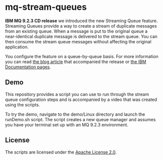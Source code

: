 # mq-stream-queues

**IBM MQ 9.2.3 CD release** we introduced the new Streaming Queue feature. Streaming Queues provide a way to create a stream of duplicate messages from an existing queue. When a message is put to the original queue a near-identical duplicate message is delivered to the stream queue. You can then consume the stream queue messages without affecting the original application.

You configure the feature on a queue-by-queue basis. For more information you can read [the blog article](https://community.ibm.com/community/user/integration/blogs/matthew-whitehead1/2021/07/26/new-streaming-queue-feature-for-mq-923) that accompanied the release or [the IBM Documentation pages](https://www.ibm.com/docs/en/ibm-mq/9.2?topic=scenarios-streaming-queues).

## Demo

This repository provides a script you can use to run through the stream queue configuration steps and is accompanied by a video that was created using the scripts.

To try the demo, navigate to the demo/Linux directory and launch the runDemo.sh script. The script creates a new queue manager and assumes you have your terminal set up with an MQ 9.2.3 environment.

## License

The scripts are licensed under the [Apache License 2.0](http://www.apache.org/licenses/LICENSE-2.0.html).
